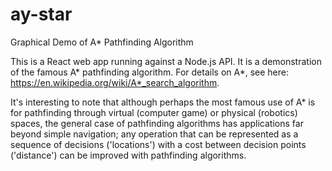 # ay-star
Graphical Demo of A* Pathfinding Algorithm

This is a React web app running against a Node.js API. It is a demonstration of the famous A* pathfinding algorithm. For details on A*, see here: https://en.wikipedia.org/wiki/A*_search_algorithm.

It's interesting to note that although perhaps the most famous use of A* is for pathfinding through virtual (computer game) or physical (robotics) spaces, the general case of pathfinding algorithms has applications far beyond simple navigation; any operation that can be represented as a sequence of decisions ('locations') with a cost between decision points ('distance') can be improved with pathfinding algorithms.